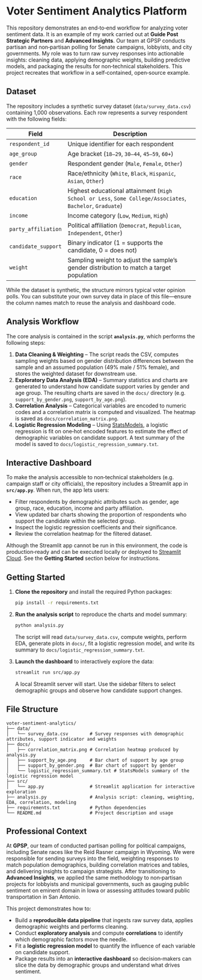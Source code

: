 # Voter Sentiment Analytics Platform

This repository demonstrates an end‑to‑end workflow for analyzing voter sentiment data. It is an example of my work carried out at **Guide Post Strategic Partners** and **Advanced Insights**.  Our team at GPSP conducts partisan and non‑partisan polling for Senate campaigns, lobbyists, and city governments.  My role was to turn raw survey responses into actionable insights: cleaning data, applying demographic weights, building predictive models, and packaging the results for non‑technical stakeholders.  This project recreates that workflow in a self‑contained, open‑source example.

## Dataset

The repository includes a synthetic survey dataset (`data/survey_data.csv`) containing 1,000 observations.  Each row represents a survey respondent with the following fields:

| Field                | Description                                                                                             |
|----------------------|---------------------------------------------------------------------------------------------------------|
| `respondent_id`      | Unique identifier for each respondent                                                                     |
| `age_group`          | Age bracket (`18–29`, `30–44`, `45–59`, `60+`)                                                            |
| `gender`             | Respondent gender (`Male`, `Female`, `Other`)                                                             |
| `race`               | Race/ethnicity (`White`, `Black`, `Hispanic`, `Asian`, `Other`)                                           |
| `education`          | Highest educational attainment (`High School or Less`, `Some College/Associates`, `Bachelor`, `Graduate`) |
| `income`             | Income category (`Low`, `Medium`, `High`)                                                                |
| `party_affiliation`  | Political affiliation (`Democrat`, `Republican`, `Independent`, `Other`)                                 |
| `candidate_support`  | Binary indicator (1 = supports the candidate, 0 = does not)                                              |
| `weight`             | Sampling weight to adjust the sample’s gender distribution to match a target population                   |

While the dataset is synthetic, the structure mirrors typical voter opinion polls.  You can substitute your own survey data in place of this file—ensure the column names match to reuse the analysis and dashboard code.

## Analysis Workflow

The core analysis is contained in the script **`analysis.py`**, which performs the following steps:

1. **Data Cleaning & Weighting** – The script reads the CSV, computes sampling weights based on gender distribution differences between the sample and an assumed population (49% male / 51% female), and stores the weighted dataset for downstream use.
2. **Exploratory Data Analysis (EDA)** – Summary statistics and charts are generated to understand how candidate support varies by gender and age group.  The resulting charts are saved in the `docs/` directory (e.g. `support_by_gender.png`, `support_by_age.png`).
3. **Correlation Analysis** – Categorical variables are encoded to numeric codes and a correlation matrix is computed and visualized.  The heatmap is saved as `docs/correlation_matrix.png`.
4. **Logistic Regression Modeling** – Using [StatsModels](https://www.statsmodels.org/), a logistic regression is fit on one‑hot encoded features to estimate the effect of demographic variables on candidate support.  A text summary of the model is saved to `docs/logistic_regression_summary.txt`.

## Interactive Dashboard

To make the analysis accessible to non‑technical stakeholders (e.g. campaign staff or city officials), the repository includes a Streamlit app in **`src/app.py`**.  When run, the app lets users:

* Filter respondents by demographic attributes such as gender, age group, race, education, income and party affiliation.
* View updated bar charts showing the proportion of respondents who support the candidate within the selected group.
* Inspect the logistic regression coefficients and their significance.
* Review the correlation heatmap for the filtered dataset.

Although the Streamlit app cannot be run in this environment, the code is production‑ready and can be executed locally or deployed to [Streamlit Cloud](https://streamlit.io/cloud).  See the **Getting Started** section below for instructions.

## Getting Started

1. **Clone the repository** and install the required Python packages:

   ```bash
   pip install -r requirements.txt
   ```

2. **Run the analysis script** to reproduce the charts and model summary:

   ```bash
   python analysis.py
   ```

   The script will read `data/survey_data.csv`, compute weights, perform EDA, generate plots in `docs/`, fit a logistic regression model, and write its summary to `docs/logistic_regression_summary.txt`.

3. **Launch the dashboard** to interactively explore the data:

   ```bash
   streamlit run src/app.py
   ```

   A local Streamlit server will start.  Use the sidebar filters to select demographic groups and observe how candidate support changes.

## File Structure

```
voter-sentiment-analytics/
├── data/
│   └── survey_data.csv        # Survey responses with demographic attributes, support indicator and weights
├── docs/
│   ├── correlation_matrix.png # Correlation heatmap produced by analysis.py
│   ├── support_by_age.png     # Bar chart of support by age group
│   ├── support_by_gender.png  # Bar chart of support by gender
│   └── logistic_regression_summary.txt # StatsModels summary of the logistic regression model
├── src/
│   └── app.py                 # Streamlit application for interactive exploration
├── analysis.py                # Analysis script: cleaning, weighting, EDA, correlation, modeling
├── requirements.txt           # Python dependencies
└── README.md                  # Project description and usage
```

## Professional Context

At **GPSP**, our team of conducted partisan polling for political campaigns, including Senate races like the Reid Rasner campaign in Wyoming.  We were responsible for sending surveys into the field, weighting responses to match population demographics, building correlation matrices and tables, and delivering insights to campaign strategists.  After transitioning to **Advanced Insights**, we applied the same methodology to non‑partisan projects for lobbyists and municipal governments, such as gauging public sentiment on eminent domain in Iowa or assessing attitudes toward public transportation in San Antonio.

This project demonstrates how to:

* Build a **reproducible data pipeline** that ingests raw survey data, applies demographic weights and performs cleaning.
* Conduct **exploratory analysis** and compute **correlations** to identify which demographic factors move the needle.
* Fit a **logistic regression model** to quantify the influence of each variable on candidate support.
* Package results into an **interactive dashboard** so decision‑makers can slice the data by demographic groups and understand what drives sentiment.
